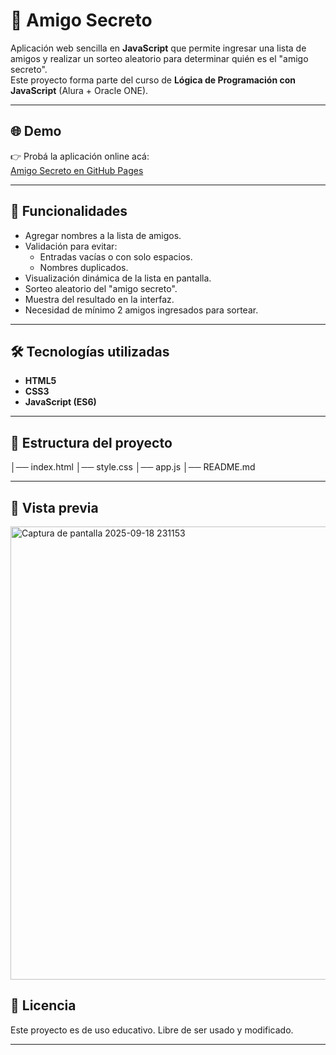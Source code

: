 # 🎁 Amigo Secreto

Aplicación web sencilla en **JavaScript** que permite ingresar una lista de amigos y realizar un sorteo aleatorio para determinar quién es el "amigo secreto".  
Este proyecto forma parte del curso de **Lógica de Programación con JavaScript** (Alura + Oracle ONE).

---

## 🌐 Demo

👉 Probá la aplicación online acá:  
[Amigo Secreto en GitHub Pages](https://ianmoralesmit.github.io/pagina-amigo-secreto/)

---

## 🚀 Funcionalidades

- Agregar nombres a la lista de amigos.
- Validación para evitar:
  - Entradas vacías o con solo espacios.
  - Nombres duplicados.
- Visualización dinámica de la lista en pantalla.
- Sorteo aleatorio del "amigo secreto".
- Muestra del resultado en la interfaz.
- Necesidad de mínimo 2 amigos ingresados para sortear.

---

## 🛠️ Tecnologías utilizadas

- **HTML5**  
- **CSS3**  
- **JavaScript (ES6)**  

---

## 📂 Estructura del proyecto
│── index.html
│── style.css
│── app.js
│── README.md


---

## 📸 Vista previa
<img width="1434" height="725" alt="Captura de pantalla 2025-09-18 231153" src="https://github.com/user-attachments/assets/6efbf87e-6b90-40e8-8615-3e429ed03e58" />

## 📝 Licencia

Este proyecto es de uso educativo. Libre de ser usado y modificado.


---


